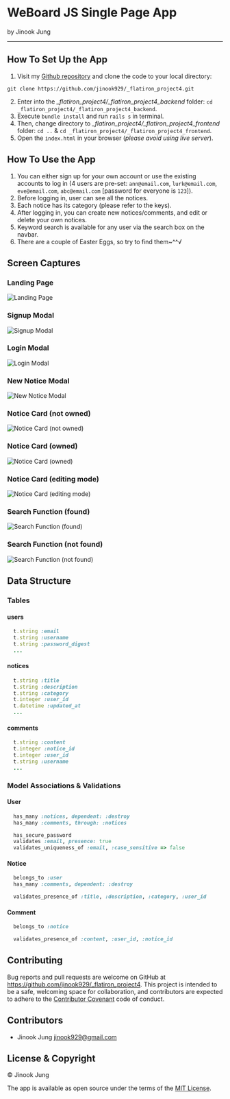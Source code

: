 # WeBoard JS Single Page App

by Jinook Jung

* * * * * * * * * *

## How To Set Up the App

1. Visit my [Github repository](https://github.com/jinook929/_flatiron_project4) and clone the code to your local directory:

 `git clone https://github.com/jinook929/_flatiron_project4.git`

2. Enter into the *_flatiron_project4/_flatiron_project4_backend* folder: `cd _flatiron_project4/_flatiron_project4_backend`.
3. Execute `bundle install` and run `rails s` in terminal.
4. Then, change directory to *_flatiron_project4/_flatiron_project4_frontend* folder: `cd ..` & `cd _flatiron_project4/_flatiron_project4_frontend`.
5. Open the `index.html` in your browser (*please avoid using live server*).

## How To Use the App

1. You can either sign up for your own account or use the existing accounts to log in (4 users are pre-set: `ann@email.com`, `lurk@email.com`, `eve@email.com`, `abc@email.com` [password for everyone is `123`]).
2. Before logging in, user can see all the notices.
3. Each notice has its category (please refer to the keys).
4. After logging in, you can create new notices/comments, and edit or delete your own notices.
5. Keyword search is available for any user via the search box on the navbar.
6. There are a couple of Easter Eggs, so try to find them~^^√

## Screen Captures

### Landing Page

![Landing Page](./_flatiron_project4_frontend/images/01_landing.png)

### Signup Modal

![Signup Modal](./_flatiron_project4_frontend/images/02_signup_modal.png)

### Login Modal

![Login Modal](./_flatiron_project4_frontend/images/03_login_modal.png)

### New Notice Modal

![New Notice Modal](./_flatiron_project4_frontend/images/04_new_notice_modal.png)

### Notice Card (not owned)

![Notice Card (not owned)](./_flatiron_project4_frontend/images/05_notice_card.png)

### Notice Card (owned)

![Notice Card (owned)](./_flatiron_project4_frontend/images/06_notice_card_owned.png)

### Notice Card (editing mode)

![Notice Card (editing mode)](./_flatiron_project4_frontend/images/07_notice_card_edit.png)

### Search Function (found)

![Search Function (found)](./_flatiron_project4_frontend/images/08_search.png)

### Search Function (not found)

![Search Function (not found)](./_flatiron_project4_frontend/images/09_search_not_found.png)

## Data Structure

### Tables

#### users

``` ruby
  t.string :email
  t.string :username
  t.string :password_digest
  ...
```

#### notices

``` ruby
  t.string :title
  t.string :description
  t.string :category
  t.integer :user_id
  t.datetime :updated_at
  ...
```

#### comments

``` ruby
  t.string :content
  t.integer :notice_id
  t.integer :user_id
  t.string :username
  ...
```

### Model Associations & Validations

#### User

``` ruby
  has_many :notices, dependent: :destroy
  has_many :comments, through: :notices

  has_secure_password
  validates :email, presence: true
  validates_uniqueness_of :email, :case_sensitive => false
```

#### Notice

``` ruby
  belongs_to :user
  has_many :comments, dependent: :destroy

  validates_presence_of :title, :description, :category, :user_id
```

#### Comment

``` ruby
  belongs_to :notice

  validates_presence_of :content, :user_id, :notice_id
```

## Contributing

Bug reports and pull requests are welcome on GitHub at https://github.com/jinook929/_flatiron_project4. This project is intended to be a safe, welcoming space for collaboration, and contributors are expected to adhere to the [Contributor Covenant](contributor-covenant.org) code of conduct.

## Contributors

* Jinook Jung <jinook929@gmail.com>

## License & Copyright

© Jinook Jung

The app is available as open source under the terms of the [MIT License](http://opensource.org/licenses/MIT).
